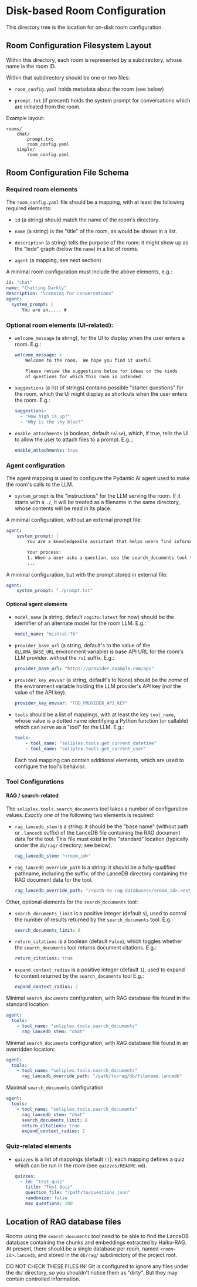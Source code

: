 # Disk-based Room Configuration

This directory tree is the location for on-disk room configuration.

## Room Configuration Filesystem Layout

Within this directory, each room is represented by a subdirectory, whose
name is the room ID.

Within that subdirectory should be one or two files:

- `room_config.yaml` holds metadata about the room (see below)

- `prompt.txt` (if present) holds the system prompt for conversations
  which are initiated from the room.


Example layout:

```
rooms/
    chat/
        prompt.txt
        room_config.yaml
    simple/
        room_config.yaml
```

## Room Configuration File Schema

### Required room elements

The `room_config.yaml`  file should be a mapping, with at least
the following required elements:

- `id` (a string) should match the name of the room's directory.

- `name` (a string) is the "title" of the room, as would be shown in a list.

- `description` (a string) tells the purpose of the room:  it might show up
  as the "lede" graph (below the `name`) in a list of rooms.

- `agent` (a mapping, see next section)

A minimal room configuration must include the above elements, e.g.:

  ```yaml
  id: "chat"
  name: "Chatting Darkly"
  description: "Scanning for conversations"
  agent:
    system_prompt: |
        You are an..... #
  ```

### Optional room elements (UI-related):

- `welcome_message` (a string), for the UI to display when the user
  enters a room.  E.g.:

  ```yaml
  welcome_message: >
      Welcome to the room.  We hope you find it useful

      Please review the suggestions below for ideas on the kinds
      of questions for which this room is intended.
  ```

- `suggestions` (a list of strings) contains possible "starter questions"
  for the room, which the UI might display as shortcuts when the user
  enters the room.  E.g.:

  ```yaml
  suggestions:
    - "How high is up?"
    - "Why is the sky blue?"
  ```

- `enable_attachments` (a boolean, default `False`), which, if true, 
  tells the UI to allow the user to attach files to a prompt. E.g.,:

  ```yaml
  enable_attachments: true
  ```


### Agent configuration

The agent mapping is used to configure the Pydantic AI agent used to
make the room's calls to the LLM.

- `system_prompt` is the "instructions" for the LLM serving the room.
  If it starts with a `./`, it will be treated as a filename in the
  same directory, whose contents will be read in its place.

A minimal configuration, without an external prompt file:

```yaml
agent:
    system_prompt: |
        You are a knowledgeable assistant that helps users find information from a document knowledge base.

        Your process:
        1. When a user asks a question, use the search_documents tool to find relevant information
        ...

```

A minimal configuration, but with the prompt stored in external file:

```yaml
agent:
    system_prompt: "./prompt.txt"
```

#### Optional agent elements

- `model_name` (a string, default `cogito:latest` for now) should be the
  identifier of an alternate model for the room LLM.  E.g.:

  ```yaml
  model_name: "mistral:7b"
  ```

- `provider_base_url` (a string, default's to the value of the
  `OLLAMA_BASE_URL` environment variable) is base API URL for the room's
  LLM provider.  *without* the `/v1` suffix. E.g.:

  ```yaml
  provider_base_url: "https://provider.example.com/api"
  ```

- `provider_key_envvar` (a string, default's to None) should be the
  *name* of the environment variable holding the LLM provider's API key
  (*not* the value of the API key).

  ```yaml
  provider_key_envvar: "FOO_PROVIDER_API_KEY"
  ```

- `tools` should be a list of mappings, with at least the key
  `tool_name`, whose value is a dotted name identifying a Python function
   (or callable) which can serve as a "tool" for the LLM.  E.g.:

   ```yaml
   tools:
       - tool_name: "soliplex.tools.get_current_datetime"
       - tool_name: "soliplex.tools.get_current_user"
   ```
  Each tool mapping can contain additional elements, which are used to 
  configure the tool's behavior.

### Tool Configurations

#### RAG / search-related

The `soliplex.tools.search_documents` tool takes a number of configuration
values.  *Exactly one* of the following two elements is required:

- `rag_lancedb_stem` is a string:  it should be the "base name" (without
  path or `.lancedb` suffix) of the LanceDB file containing the RAG document
  data for the tool. This file must exist in the "standard" location
  (typically under the `db/rag/` directory;  see below).

  ```yaml
  rag_lancedb_stem: "<room_id>"
  ```

- `rag_lancedb_override_path` is a string:  it should be a fully-qualified
  pathname, including the suffix, of the LanceDB directory containing the RAG
  document data for the tool. 

  ```yaml
  rag_lancedb_override_path: "/<path-to-rag-databases>/<room_id>.<extension>"
  ```

Other, optional elements for the `search_documents` tool:

- `search_documents_limit` is a positive integer (default `5`), used to
  control the number of results returned by the `search_documents` tool. E.g.:

  ```yaml
  search_documents_limit: 8
  ```

- `return_citations` is a boolean (default `False`), which toggles whether
   the `search_documents` tool returns document citations.  E.g.:

  ```yaml
  return_citations: true
  ```

- `expand_context_radius` is a positive integer (default `1`), used to
  expand to context returned by the `search_documents` tool E.g.:

  ```yaml
  expand_context_radius: 2
  ```

Minimal `search_documents` configuration, with RAG database file found
in the standard location:

```yaml
agent:
  tools:
    - tool_name: "soliplex.tools.search_documents"
      rag_lancedb_stem: "chat"
```

Minimal `search_documents` configuration, with RAG database file found
in an overridden location:

```yaml
agent:
  tools:
    - tool_name: "soliplex.tools.search_documents"
      rag_lancedb_override_path: "/path/to/rag/db/filename.lancedb"
```

Maximal `search_documents` configuration

```yaml
agent:
  tools:
    - tool_name: "soliplex.tools.search_documents"
      rag_lancedb_stem: "chat"
      search_documents_limit: 8
      return_citations: true
      expand_context_radius: 2
```

### Quiz-related elements

- `quizzes` is a list of mappings (default `()`):  each mapping defines a
  quiz which can be run in the room (see `quizzes/README.md`).

  ```yaml
  quizzes:
    - id: "test_quiz"
      title: "Test Quiz"
      question_file: "/path/to/questions.json"
      randomize: false
      max_questions: 100
  ```

## Location of RAG database files

Rooms using the ``search_documents`` tool need to be able to find the
LanceDB database containing the chunks and embeddings extracted by
Haiku-RAG.  At present, there should be a single database per room,
named `<room-id>.lancedb`, and stored in the `db/rag/` subdirectory
of the project root.

DO NOT CHECK THESE FILES IN!  Git is configured to ignore any files
under the `db/` directory, so you shouldn't notice them as "dirty".
But they may contain controlled information.
